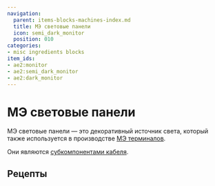 ```yaml
---
navigation:
  parent: items-blocks-machines-index.md
  title: МЭ световые панели
  icon: semi_dark_monitor
  position: 010
categories:
- misc ingredients blocks
item_ids:
- ae2:monitor
- ae2:semi_dark_monitor
- ae2:dark_monitor
---
```


# МЭ световые панели

<GameScene zoom="6" background="transparent">
  <ImportStructure src="../assets/assemblies/illuminated_panels.snbt" />
  <IsometricCamera yaw="-75" pitch="30" />
</GameScene>

МЭ световые панели — это декоративный источник света, который также используется в производстве [МЭ терминалов](terminals.md).

Они являются [субкомпонентами кабеля](../ae2-mechanics/cable-subparts.md).

## Рецепты

<Row>
  <RecipeFor id="monitor" />
  <RecipeFor id="semi_dark_monitor" />
  <RecipeFor id="dark_monitor" />
</Row>